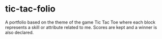 # tic-tac-folio

A portfolio based on the theme of the game Tic Tac Toe where each block represents a skill or attribute related to me.
Scores are kept and a winner is also declared. 
